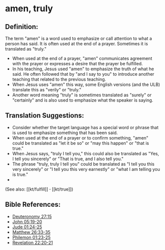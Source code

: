 # amen, truly #

## Definition: ##

The term "amen" is a word used to emphasize or call attention to what a person has said. It is often used at the end of a prayer. Sometimes it is translated as "truly."

* When used at the end of a prayer, "amen" communicates agreement with the prayer or expresses a desire that the prayer be fulfilled.
* In his teaching, Jesus used "amen" to emphasize the truth of what he said. He often followed that by "and I say to you" to introduce another teaching that related to the previous teaching.
* When Jesus uses "amen" this way, some English versions (and the ULB) translate this as "verily" or  "truly."
* Another word meaning "truly" is sometimes translated as "surely" or "certainly" and is also used to emphasize what the speaker is saying.

## Translation Suggestions: ##

* Consider whether the target language has a special word or phrase that is used to emphasize something that has been said.
* When used at the end of a prayer or to confirm something, "amen" could be translated as "let it be so" or "may this happen" or "that is true."
* When Jesus says, "truly I tell you," this could also be translated as "Yes, I tell you sincerely" or "That is true, and I also tell you."
* The phrase "truly, truly I tell you" could be translated as "I tell you this very sincerely" or "I tell you this very earnestly" or "what I am telling you is true."
* 
(See also: [[kt/fulfill]] **·** [[kt/true]])

## Bible References: ##

* [Deuteronomy 27:15](en/tn/deu/help/27/15)
* [John 05:19-20](en/tn/jhn/help/05/19)
* [Jude 01:24-25](en/tn/jud/help/01/24)
* [Matthew 26:33-35](en/tn/mat/help/26/33)
* [Philemon 01:23-25](en/tn/phm/help/01/23)
* [Revelation 22:20-21](en/tn/rev/help/22/20)